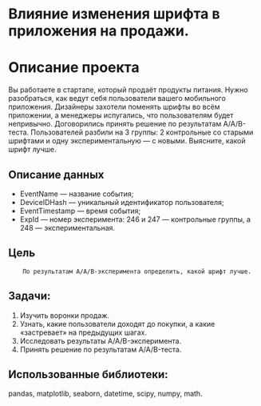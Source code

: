 # Влияние изменения шрифта в приложения на продажи.

# Описание проекта
Вы работаете в стартапе, который продаёт продукты питания. Нужно разобраться, как ведут себя пользователи вашего мобильного приложения.
Дизайнеры захотели поменять шрифты во всём приложении, а менеджеры испугались, что пользователям будет непривычно. Договорились принять решение по результатам A/A/B-теста. Пользователей разбили на 3 группы: 2 контрольные со старыми шрифтами и одну экспериментальную — с новыми. Выясните, какой шрифт лучше.

## Описание данных

- EventName — название события;
- DeviceIDHash — уникальный идентификатор пользователя;
- EventTimestamp — время события;
- ExpId — номер эксперимента: 246 и 247 — контрольные группы, а 248 — экспериментальная.

## Цель
        По результатам A/A/B-эксперимента определить, какой шрифт лучше.
     
## Задачи:
  1. Изучить воронки продаж.
  2. Узнать, какие пользователи доходят до покупки, а какие «застревает» на предыдущих шагах.
  3. Исследовать результаты A/A/B-эксперимента.
  4. Принять решение по результатам A/A/B-теста.
 
## Использованные библиотеки: 
pandas, matplotlib, seaborn, datetime, scipy, numpy, math.
